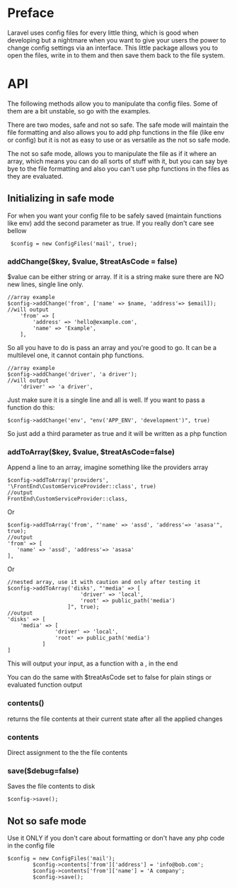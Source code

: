# Preface
Laravel uses config files for every little thing, which is good 
when developing but a nightmare when you want to give your
users the power to change config settings via an interface.
This little package allows you to open the files, write in to
them and then save them back to the file system.

# API
The following methods allow you to manipulate tha config files.
Some of them are a bit unstable, so go with the examples.

There are two modes, safe and not so safe. The safe mode will
maintain the file formatting and also allows you to add php functions
in the file (like env or config) but it is not as easy to use
or as versatile as the not so safe mode.

The not so safe mode, allows you to manipulate the file as if it
where an array, which means you can do all sorts of stuff with it,
but you can say bye bye to the file formatting and also you can't
use php functions in the files as they are evaluated.

## Initializing in safe mode
For when you want your config file to be safely saved (maintain functions like env)
add the second parameter as true. If you really don't care see bellow
```
 $config = new ConfigFiles('mail', true);
```

### addChange($key, $value, $treatAsCode = false)
$value can be either string or array. If it is a string make sure
there are NO new lines, single line only.
```
//array example
$config->addChange('from', ['name' => $name, 'address'=> $email]);
//will output
    'from' => [
        'address' => 'hello@example.com',
        'name' => 'Example',
    ],
```

So all you have to do is pass an array and you're good to go.
It can be a multilevel one, it cannot contain php functions.

```
//array example
$config->addChange('driver', 'a driver');
//will output
    'driver' => 'a driver',
```

Just make sure it is a single line and all is well. If you want
to pass a function do this: 
```
$config->addChange('env', "env('APP_ENV', 'development')", true)
```

So just add a third parameter as true and it will be written as a php function

### addToArray($key, $value, $treatAsCode=false)
Append a line to an array, imagine something like the providers array
```
$config->addToArray('providers', '\FrontEnd\CustomServiceProvider::class', true)
//output
FrontEnd\CustomServiceProvider::class,
```
Or
```
$config->addToArray('from', "'name' => 'assd', 'address'=> 'asasa'", true);
//output
'from' => [
   'name' => 'assd', 'address'=> 'asasa'
],
```
Or
```
//nested array, use it with caution and only after testing it
$config->addToArray('disks', "'media' => [
                       'driver' => 'local',
                       'root' => public_path('media')
                   ]", true);
//output
'disks' => [
    'media' => [
               'driver' => 'local',
               'root' => public_path('media')
           ]
]
```
This will output your input, as a function with a , in the end

You can do the same with $treatAsCode set to false for plain stings
or evaluated function output

### contents()
returns the file contents at their current state after all the applied changes

### contents
Direct assignment to the the file contents

### save($debug=false)
Saves the file contents to disk
```
$config->save();
```

## Not so safe mode
Use it ONLY if you don't care about formatting or don't have
any php code in the config file
```
$config = new ConfigFiles('mail');
        $config->contents['from']['address'] = 'info@bob.com';
        $config->contents['from']['name'] = 'A company';
        $config->save();
```